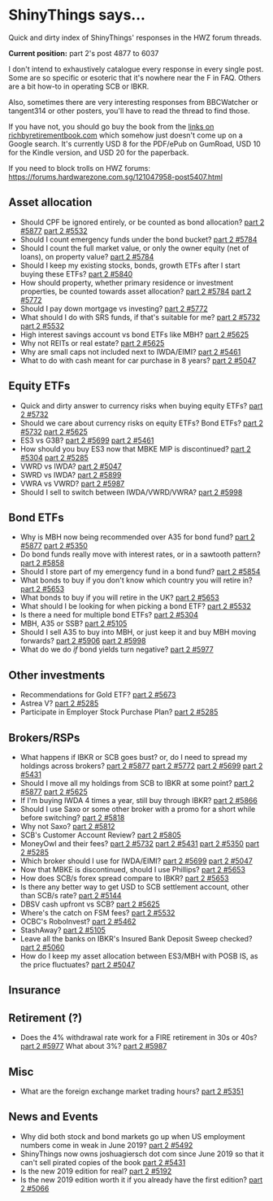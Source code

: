 # ShinyThings says...

Quick and dirty index of ShinyThings' responses in the HWZ forum threads.

**Current position:** part 2's post 4877 to 6037

I don't intend to exhaustively catalogue every response in every single post.
Some are so specific or esoteric that it's nowhere near the F in FAQ.
Others are a bit how-to in operating SCB or IBKR.

Also, sometimes there are very interesting responses from BBCWatcher or tangent314 or other posters, you'll have to read the thread to find those.

If you have not, you should go buy the book from the [links on richbyretirementbook.com](http://richbyretirementbook.com/) which somehow just doesn't come up on a Google search.
It's currently USD 8 for the PDF/ePub on GumRoad, USD 10 for the Kindle version, and USD 20 for the paperback.

If you need to block trolls on HWZ forums: https://forums.hardwarezone.com.sg/121047958-post5407.html

## Asset allocation
* Should CPF be ignored entirely, or be counted as bond allocation? [part 2 #5877](https://forums.hardwarezone.com.sg/121825374-post5877.html) [part 2 #5532](https://forums.hardwarezone.com.sg/121225816-post5532.html)
* Should I count emergency funds under the bond bucket? [part 2 #5784](https://forums.hardwarezone.com.sg/121605811-post5784.html)
* Should I count the full market value, or only the owner equity (net of loans), on property value? [part 2 #5784](https://forums.hardwarezone.com.sg/121605811-post5784.html)
* Should I keep my existing stocks, bonds, growth ETFs after I start buying these ETFs? [part 2 #5840](https://forums.hardwarezone.com.sg/121728177-post5840.html)
* How should property, whether primary residence or investment properties, be counted towards asset allocation? [part 2 #5784](https://forums.hardwarezone.com.sg/121605811-post5784.html) [part 2 #5772](https://forums.hardwarezone.com.sg/121589801-post5772.html)
* Should I pay down mortgage vs investing? [part 2 #5772](https://forums.hardwarezone.com.sg/121589801-post5772.html)
* What should I do with SRS funds, if that's suitable for me? [part 2 #5732](https://forums.hardwarezone.com.sg/121512062-post5732.html) [part 2 #5532](https://forums.hardwarezone.com.sg/121225816-post5532.html)
* High interest savings account vs bond ETFs like MBH? [part 2 #5625](https://forums.hardwarezone.com.sg/121353556-post5625.html)
* Why not REITs or real estate? [part 2 #5625](https://forums.hardwarezone.com.sg/121353556-post5625.html)
* Why are small caps not included next to IWDA/EIMI? [part 2 #5461](https://forums.hardwarezone.com.sg/121149256-post5461.html)
* What to do with cash meant for car purchase in 8 years? [part 2 #5047](https://forums.hardwarezone.com.sg/120651459-post5047.html)

## Equity ETFs
* Quick and dirty answer to currency risks when buying equity ETFs? [part 2 #5732](https://forums.hardwarezone.com.sg/121512062-post5732.html)
* Should we care about currency risks on equity ETFs? Bond ETFs? [part 2 #5732](https://forums.hardwarezone.com.sg/121512062-post5732.html) [part 2 #5625](https://forums.hardwarezone.com.sg/121353556-post5625.html)
* ES3 vs G3B? [part 2 #5699](https://forums.hardwarezone.com.sg/121481705-post5699.html) [part 2 #5461](https://forums.hardwarezone.com.sg/121149256-post5461.html)
* How should you buy ES3 now that MBKE MIP is discontinued? [part 2 #5304](https://forums.hardwarezone.com.sg/120960926-post5304.html) [part 2 #5285](https://forums.hardwarezone.com.sg/120938999-post5285.html)
* VWRD vs IWDA? [part 2 #5047](https://forums.hardwarezone.com.sg/120651459-post5047.html)
* SWRD vs IWDA? [part 2 #5899](https://forums.hardwarezone.com.sg/121873100-post5899.html)
* VWRA vs VWRD? [part 2 #5987](https://forums.hardwarezone.com.sg/122016879-post5987.html)
* Should I sell to switch between IWDA/VWRD/VWRA? [part 2 #5998](https://forums.hardwarezone.com.sg/122035216-post5998.html)

## Bond ETFs
* Why is MBH now being recommended over A35 for bond fund? [part 2 #5877](https://forums.hardwarezone.com.sg/121825374-post5877.html) [part 2 #5350](https://forums.hardwarezone.com.sg/121023680-post5350.html)
* Do bond funds really move with interest rates, or in a sawtooth pattern? [part 2 #5858](https://forums.hardwarezone.com.sg/121776671-post5858.html)
* Should I store part of my emergency fund in a bond fund? [part 2 #5854](https://forums.hardwarezone.com.sg/121759850-post5854.html)
* What bonds to buy if you don't know which country you will retire in? [part 2 #5653](https://forums.hardwarezone.com.sg/121424381-post5653.html)
* What bonds to buy if you will retire in the UK? [part 2 #5653](https://forums.hardwarezone.com.sg/121424381-post5653.html)
* What should I be looking for when picking a bond ETF? [part 2 #5532](https://forums.hardwarezone.com.sg/121225816-post5532.html)
* Is there a need for multiple bond ETFs? [part 2 #5304](https://forums.hardwarezone.com.sg/120960926-post5304.html)
* MBH, A35 or SSB? [part 2 #5105](https://forums.hardwarezone.com.sg/120721953-post5105.html)
* Should I sell A35 to buy into MBH, or just keep it and buy MBH moving forwards? [part 2 #5906](https://forums.hardwarezone.com.sg/121889467-post5906.html) [part 2 #5998](https://forums.hardwarezone.com.sg/122035216-post5998.html)
* What do we do _if_ bond yields turn negative? [part 2 #5977](https://forums.hardwarezone.com.sg/122002464-post5977.html)

## Other investments
* Recommendations for Gold ETF? [part 2 #5673](https://forums.hardwarezone.com.sg/121452484-post5673.html)
* Astrea V? [part 2 #5285](https://forums.hardwarezone.com.sg/120938999-post5285.html)
* Participate in Employer Stock Purchase Plan? [part 2 #5285](https://forums.hardwarezone.com.sg/120938999-post5285.html)

## Brokers/RSPs
* What happens if IBKR or SCB goes bust? or, do I need to spread my holdings across brokers? [part 2 #5877](https://forums.hardwarezone.com.sg/121825374-post5877.html) [part 2 #5772](https://forums.hardwarezone.com.sg/121589801-post5772.html) [part 2 #5699](https://forums.hardwarezone.com.sg/121481705-post5699.html) [part 2 #5431](https://forums.hardwarezone.com.sg/121088669-post5431.html)
* Should I move all my holdings from SCB to IBKR at some point? [part 2 #5877](https://forums.hardwarezone.com.sg/121825374-post5877.html) [part 2 #5625](https://forums.hardwarezone.com.sg/121353556-post5625.html)
* If I'm buying IWDA 4 times a year, still buy through IBKR? [part 2 #5866](https://forums.hardwarezone.com.sg/121792763-post5866.html)
* Should I use Saxo or some other broker with a promo for a short while before switching? [part 2 #5818](https://forums.hardwarezone.com.sg/121697823-post5818.html)
* Why not Saxo? [part 2 #5812](https://forums.hardwarezone.com.sg/121681831-post5812.html)
* SCB's Customer Account Review? [part 2 #5805](https://forums.hardwarezone.com.sg/121664749-post5805.html)
* MoneyOwl and their fees? [part 2 #5732](https://forums.hardwarezone.com.sg/121512062-post5732.html) [part 2 #5431](https://forums.hardwarezone.com.sg/121088669-post5431.html) [part 2 #5350](https://forums.hardwarezone.com.sg/121023680-post5350.html) [part 2 #5285](https://forums.hardwarezone.com.sg/120938999-post5285.html)
* Which broker should I use for IWDA/EIMI? [part 2 #5699](https://forums.hardwarezone.com.sg/121481705-post5699.html) [part 2 #5047](https://forums.hardwarezone.com.sg/120651459-post5047.html)
* Now that MBKE is discontinued, should I use Phillips? [part 2 #5653](https://forums.hardwarezone.com.sg/121424381-post5653.html)
* How does SCB/s forex spread compare to IBKR? [part 2 #5653](https://forums.hardwarezone.com.sg/121424381-post5653.html)
* Is there any better way to get USD to SCB settlement account, other than SCB/s rate? [part 2 #5144](https://forums.hardwarezone.com.sg/120752842-post5144.html)
* DBSV cash upfront vs SCB? [part 2 #5625](https://forums.hardwarezone.com.sg/121353556-post5625.html)
* Where's the catch on FSM fees? [part 2 #5532](https://forums.hardwarezone.com.sg/121225816-post5532.html)
* OCBC's RoboInvest? [part 2 #5462](https://forums.hardwarezone.com.sg/121149260-post5462.html)
* StashAway? [part 2 #5105](https://forums.hardwarezone.com.sg/120721953-post5105.html)
* Leave all the banks on IBKR's Insured Bank Deposit Sweep checked? [part 2 #5060](https://forums.hardwarezone.com.sg/120669790-post5060.html)
* How do I keep my asset allocation between ES3/MBH with POSB IS, as the price fluctuates? [part 2 #5047](https://forums.hardwarezone.com.sg/120651459-post5047.html)

## Insurance

## Retirement (?)
* Does the 4% withdrawal rate work for a FIRE retirement in 30s or 40s? [part 2 #5977](https://forums.hardwarezone.com.sg/122002464-post5977.html) What about 3%? [part 2 #5987](https://forums.hardwarezone.com.sg/122016879-post5987.html)

## Misc
* What are the foreign exchange market trading hours? [part 2 #5351](https://forums.hardwarezone.com.sg/121023692-post5351.html)

## News and Events
* Why did both stock and bond markets go up when US employment numbers come in weak in June 2019? [part 2 #5492](https://forums.hardwarezone.com.sg/121179860-post5492.html)
* ShinyThings now owns joshuagiersch dot com since June 2019 so that it can't sell pirated copies of the book [part 2 #5431](https://forums.hardwarezone.com.sg/121088669-post5431.html)
* Is the new 2019 edition for real? [part 2 #5192](https://forums.hardwarezone.com.sg/120787410-post5192.html)
* Is the new 2019 edition worth it if you already have the first edition? [part 2 #5066](https://forums.hardwarezone.com.sg/120685256-post5066.html)
